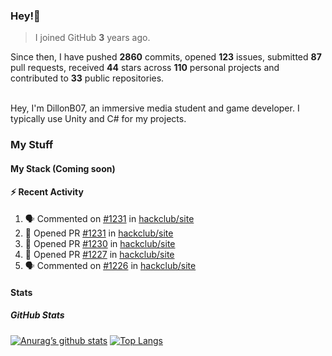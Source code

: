 ### Hey!👋
<!-- [![Banner](banner.png)](https://dillonb07.is-a.dev) -->


> I joined GitHub **3** years ago.

Since then, I have pushed **2860** commits, opened **123** issues, submitted **87** pull requests, received **44** stars across **110** personal projects and contributed to **33** public repositories.

<br>
Hey, I'm DillonB07, an immersive media student and game developer. I typically use Unity and C# for my projects.

<br>

### My Stuff

#### My Stack (Coming soon)

#### :zap: Recent Activity

<!--START_SECTION:activity-->
1. 🗣 Commented on [#1231](https://github.com/hackclub/site/pull/1231#issuecomment-2171273282) in [hackclub/site](https://github.com/hackclub/site)
2. 💪 Opened PR [#1231](https://github.com/hackclub/site/pull/1231) in [hackclub/site](https://github.com/hackclub/site)
3. 💪 Opened PR [#1230](https://github.com/hackclub/site/pull/1230) in [hackclub/site](https://github.com/hackclub/site)
4. 💪 Opened PR [#1227](https://github.com/hackclub/site/pull/1227) in [hackclub/site](https://github.com/hackclub/site)
5. 🗣 Commented on [#1226](https://github.com/hackclub/site/pull/1226#issuecomment-2170424827) in [hackclub/site](https://github.com/hackclub/site)
<!--END_SECTION:activity-->

#### Stats

##### GitHub Stats
[![Anurag’s github stats](https://github-readme-stats.vercel.app/api?username=dillonb07&show_icons=true&theme=radical)](https://github.com/dillonb07)
[![Top Langs](https://github-readme-stats.vercel.app/api/top-langs/?username=dillonb07&layout=compact&theme=radical)](https://github.com/dillonb07)
